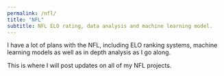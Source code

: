 ```yaml
---
permalink: /nfl/
title: "NFL"
subtitle: NFL ELO rating, data analysis and machine learning model.
---
```


I have a lot of plans with the NFL, including ELO ranking systems, machine learning models as well as in depth analysis as I go along.

This is where I will post updates on all of my NFL projects.
